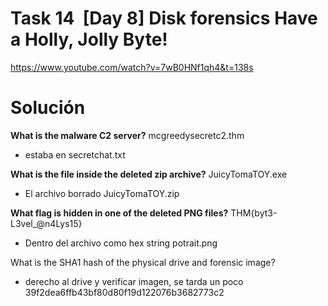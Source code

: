 # Task 14  [Day 8] Disk forensics Have a Holly, Jolly Byte!


https://www.youtube.com/watch?v=7wB0HNf1qh4&t=138s


# Solución

**What is the malware C2 server?**
mcgreedysecretc2.thm
- estaba en secretchat.txt


**What is the file inside the deleted zip archive?**
JuicyTomaTOY.exe
- El archivo borrado JuicyTomaTOY.zip

**What flag is hidden in one of the deleted PNG files?**
THM{byt3-L3vel_@n4Lys15}
- Dentro del archivo como hex string potrait.png

What is the SHA1 hash of the physical drive and forensic image?
- derecho al drive y verificar imagen, se tarda un poco
39f2dea6ffb43bf80d80f19d122076b3682773c2






